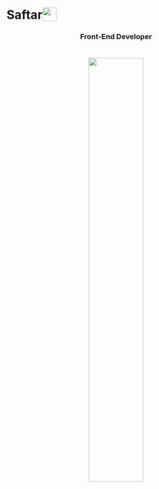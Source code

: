 
<h1 style="display: flex;>Hi there, I'm <a href="https://github.com/Saftar94" target="_blank">Saftar</a> 
<img src="https://github.com/blackcater/blackcater/raw/main/images/Hi.gif" height="32"/></h1>
<h3 align="center">Front-End Developer</h3>

<h1 align="center">
<img align="center" src="https://cdn.dribbble.com/users/1235346/screenshots/3252385/job.gif" width="50%"/>
  </h1>








